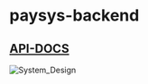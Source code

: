 # paysys-backend


## [API-DOCS](https://paysysapp.herokuapp.com/endpoints-desc/)

![System_Design](https://user-images.githubusercontent.com/28492382/95330400-26a7a580-08c6-11eb-9678-0f0ddc905d5f.jpg)

